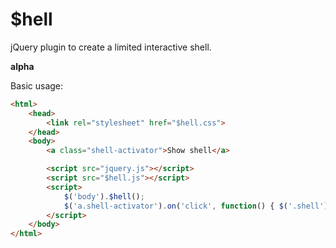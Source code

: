 # $hell
jQuery plugin to create a limited interactive shell.

**alpha**

Basic usage:

```html
<html>
    <head>
        <link rel="stylesheet" href="$hell.css">
    </head>
    <body>
        <a class="shell-activator">Show shell</a>

        <script src="jquery.js"></script>
        <script src="$hell.js"></script>
        <script>
            $('body').$hell();
            $('a.shell-activator').on('click', function() { $('.shell').addClass('show').trigger('click'); });
        </script>
    </body>
</html>
```
